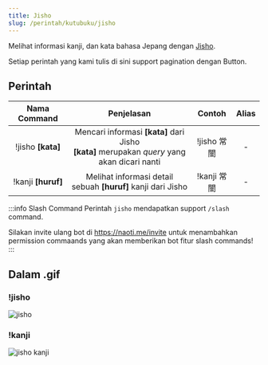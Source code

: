 ```yaml
---
title: Jisho
slug: /perintah/kutubuku/jisho
---
```


Melihat informasi kanji, dan kata bahasa Jepang dengan [Jisho](https://jisho.org/).

Setiap perintah yang kami tulis di sini support pagination dengan Button.

## Perintah
| Nama Command | Penjelasan |  Contoh  | Alias |
|:------------:|:----------:|:--------:|:-----:|
| !jisho **[kata]** | Mencari informasi **[kata]** dari Jisho<br />**[kata]** merupakan *query* yang akan dicari nanti | !jisho 常闇 | - |
| !kanji **[huruf]** | Melihat informasi detail sebuah **[huruf]** kanji dari Jisho | !kanji 常闇 | - |

:::info Slash Command
Perintah `jisho` mendapatkan support `/slash` command.

Silakan invite ulang bot di https://naoti.me/invite untuk menambahkan permission commaands yang akan memberikan bot fitur slash commands!
:::

## Dalam .gif

### !jisho
![jisho](https://p.ihateani.me/voyjtinx.gif)

### !kanji
![jisho kanji](https://p.ihateani.me/oywsczpz.gif)
